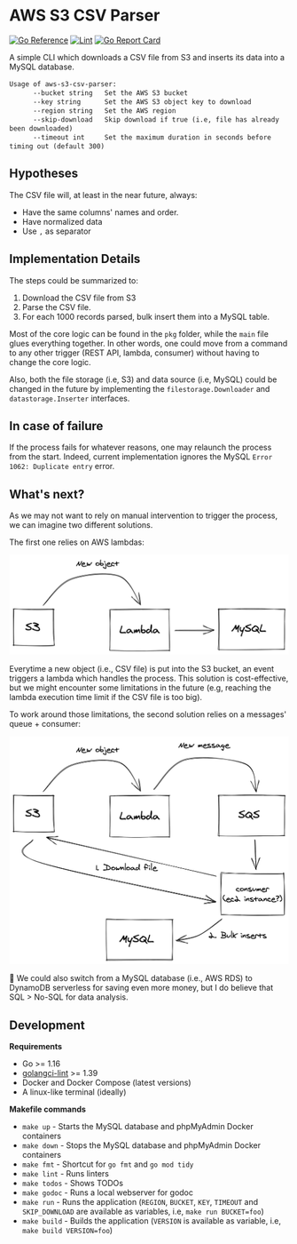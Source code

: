 # AWS S3 CSV Parser

[![Go Reference](https://pkg.go.dev/badge/github.com/gulien/aws-s3-csv-parser.svg)](https://pkg.go.dev/github.com/gulien/aws-s3-csv-parser)
[![Lint](https://github.com/gulien/aws-s3-csv-parser/actions/workflows/lint.yml/badge.svg)](https://github.com/gulien/aws-s3-csv-parser/actions/workflows/lint.yml)
[![Go Report Card](https://goreportcard.com/badge/github.com/gulien/aws-s3-csv-parser)](https://goreportcard.com/report/github.com/gulien/aws-s3-csv-parser)

A simple CLI which downloads a CSV file from S3 and inserts its data into a MySQL database.

```
Usage of aws-s3-csv-parser:
      --bucket string   Set the AWS S3 bucket
      --key string      Set the AWS S3 object key to download
      --region string   Set the AWS region
      --skip-download   Skip download if true (i.e, file has already been downloaded)
      --timeout int     Set the maximum duration in seconds before timing out (default 300)
```

## Hypotheses

The CSV file will, at least in the near future, always:

* Have the same columns' names and order.
* Have normalized data
* Use `,` as separator

## Implementation Details

The steps could be summarized to:

1. Download the CSV file from S3
2. Parse the CSV file.
3. For each 1000 records parsed, bulk insert them into a MySQL table.

Most of the core logic can be found in the `pkg` folder, while the `main` file glues everything together.
In other words, one could move from a command to any other trigger (REST API, lambda, consumer) without having to change
the core logic.

Also, both the file storage (i.e, S3) and data source (i.e, MySQL) could be changed in the future by implementing the
`filestorage.Downloader` and `datastorage.Inserter` interfaces.

## In case of failure

If the process fails for whatever reasons, one may relaunch the process from the start. Indeed, current implementation 
ignores the MySQL `Error 1062: Duplicate entry` error. 

## What's next?

As we may not want to rely on manual intervention to trigger the process, we can imagine two different solutions.

The first one relies on AWS lambdas:

![lambda](./assets/lambda.png)

Everytime a new object (i.e., CSV file) is put into the S3 bucket, an event triggers a lambda which handles the process.
This solution is cost-effective, but we might encounter some limitations in the future 
(e.g, reaching the lambda execution time limit if the CSV file is too big).

To work around those limitations, the second solution relies on a messages' queue + consumer:

![SQS](./assets/sqs.png)

📣 We could also switch from a MySQL database (i.e., AWS RDS) to DynamoDB serverless for saving even more money, but I
do believe that SQL > No-SQL for data analysis.

## Development

**Requirements**

* Go >= 1.16
* [golangci-lint](https://golangci-lint.run/) >= 1.39
* Docker and Docker Compose (latest versions)
* A linux-like terminal (ideally)

**Makefile commands**

* `make up` - Starts the MySQL database and phpMyAdmin Docker containers
* `make down` - Stops the MySQL database and phpMyAdmin Docker containers 
* `make fmt` - Shortcut for `go fmt` and `go mod tidy`
* `make lint` - Runs linters
* `make todos` - Shows TODOs
* `make godoc` - Runs a local webserver for godoc
* `make run` - Runs the application (`REGION`, `BUCKET`, `KEY`, `TIMEOUT` and `SKIP_DOWNLOAD` are available as variables, i.e, `make run BUCKET=foo`)
* `make build` - Builds the application (`VERSION` is available as variable, i.e, `make build VERSION=foo`)
